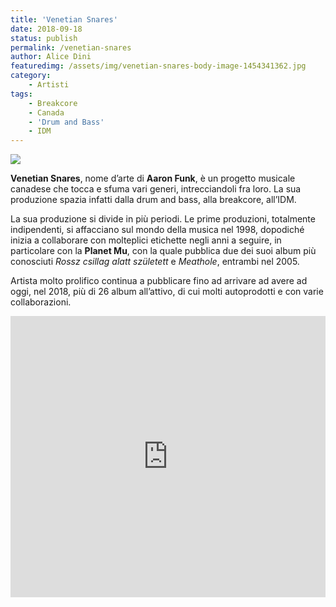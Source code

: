 ```yaml
---
title: 'Venetian Snares'
date: 2018-09-18
status: publish
permalink: /venetian-snares
author: Alice Dini
featuredimg: /assets/img/venetian-snares-body-image-1454341362.jpg
category:
    - Artisti
tags:
    - Breakcore
    - Canada
    - 'Drum and Bass'
    - IDM
---
```

![](/assets/img/venetian-snares-body-image-1454341362.jpg)

**Venetian Snares**, nome d’arte di **Aaron Funk**, è un progetto musicale canadese che tocca e sfuma vari generi, intrecciandoli fra loro. La sua produzione spazia infatti dalla drum and bass, alla breakcore, all’IDM.

La sua produzione si divide in più periodi. Le prime produzioni, totalmente indipendenti, si affacciano sul mondo della musica nel 1998, dopodiché inizia a collaborare con molteplici etichette negli anni a seguire, in particolare con la **Planet Mu**, con la quale pubblica due dei suoi album più conosciuti *Rossz csillag alatt született* e *Meathole*, entrambi nel 2005.

Artista molto prolifico continua a pubblicare fino ad arrivare ad avere ad oggi, nel 2018, più di 26 album all’attivo, di cui molti autoprodotti e con varie collaborazioni.

<iframe frameborder="no" height="450" scrolling="no" src="http://w.soundcloud.com/player/?url=http%3A//api.soundcloud.com/playlists/638707539&color=%23ff5500&auto_play=false&hide_related=false&show_comments=true&show_user=true&show_reposts=false&show_teaser=true&visual=true" width="100%"><span class="mce_SELRES_start" data-mce-type="bookmark" style="display: inline-block; width: 0px; overflow: hidden; line-height: 0;">﻿</span></iframe>
